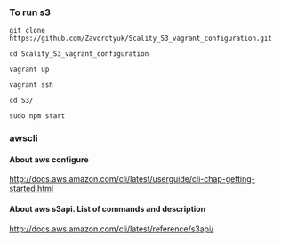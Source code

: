 ### To run s3

```shell
git clone https://github.com/Zavorotyuk/Scality_S3_vagrant_configuration.git
```
```shell
cd Scality_S3_vagrant_configuration
```
```shell
vagrant up
```
```shell
vagrant ssh
```
```shell
cd S3/
```
```
sudo npm start
```

### awscli

#### About aws configure  
  http://docs.aws.amazon.com/cli/latest/userguide/cli-chap-getting-started.html

#### About aws s3api. List of commands and description 
  http://docs.aws.amazon.com/cli/latest/reference/s3api/
